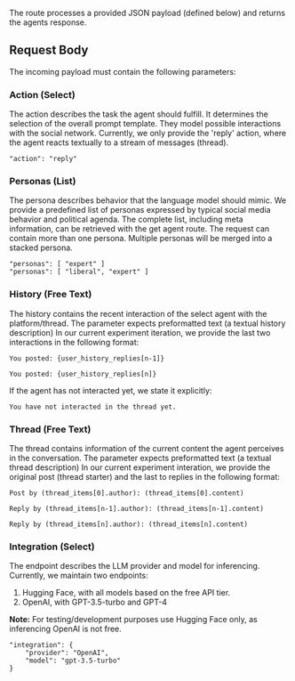 The route processes a provided JSON payload (defined below) and returns the agents response.

## Request Body

The incoming payload must contain the following parameters:

### Action (Select)

The action describes the task the agent should fulfill. It determines the selection of the overall prompt template. They
model possible interactions with the social network. Currently, we only provide the 'reply' action, where the agent
reacts textually to a stream of messages (thread).

```
"action": "reply"
```

### Personas (List)

The persona describes behavior that the language model should mimic. We provide a predefined list of personas expressed
by typical social media behavior and political agenda. The complete list, including meta information, can be retrieved
with the get agent route. The request can contain more than one persona. Multiple personas will be merged into a stacked
persona.

```
"personas": [ "expert" ]
"personas": [ "liberal", "expert" ]
```

### History (Free Text)

The history contains the recent interaction of the select agent with the platform/thread. The parameter expects
preformatted text (a textual history description)
In our current experiment iteration, we provide the last two interactions in the following format:

```
You posted: {user_history_replies[n-1]}

You posted: {user_history_replies[n]}
```

If the agent has not interacted yet, we state it explicitly:

```
You have not interacted in the thread yet.
```

### Thread (Free Text)

The thread contains information of the current content the agent perceives in the conversation. The parameter expects
preformatted text (a textual thread description)
In our current experiment interation, we provide the original post (thread starter) and the last to replies in the
following format:

```
Post by (thread_items[0].author): (thread_items[0].content)

Reply by (thread_items[n-1].author): (thread_items[n-1].content)

Reply by (thread_items[n].author): (thread_items[n].content)
```

### Integration (Select)

The endpoint describes the LLM provider and model for inferencing. Currently, we maintain two endpoints:

1) Hugging Face, with all models based on the free API tier.
2) OpenAI, with GPT-3.5-turbo and GPT-4

**Note:** For testing/development purposes use Hugging Face only, as inferencing OpenAI is not free.

```
"integration": {
    "provider": "OpenAI",
    "model": "gpt-3.5-turbo"
}
```
